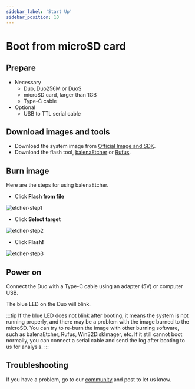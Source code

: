 ```yaml
---
sidebar_label: 'Start Up'
sidebar_position: 10
---
```


# Boot from microSD card

## Prepare

- Necessary
  - Duo, Duo256M or DuoS
  - microSD card, larger than 1GB
  - Type-C cable
- Optional
  - USB to TTL serial cable

## Download images and tools

- Download the system image from [Official Image and SDK](https://milkv.io/docs/duo/getting-started/download).
- Download the flash tool, [balenaEtcher](https://etcher.balena.io/) or [Rufus](https://rufus.ie/en/).

## Burn image

Here are the steps for using balenaEtcher.

- Click **Flash from file**

![etcher-step1](/docs/duo/etcher-step1.png)

- Click **Select target**

![etcher-step2](/docs/duo/etcher-step2.png)

- Click **Flash!**

![etcher-step3](/docs/duo/etcher-step3.png)

## Power on

Connect the Duo with a Type-C cable using an adapter (5V) or computer USB.

The blue LED on the Duo will blink.

:::tip
If the blue LED does not blink after booting, it means the system is not running properly, and there may be a problem with the image burned to the microSD. You can try to re-burn the image with other burning software, such as balenaEtcher, Rufus, Win32DiskImager, etc. If it still cannot boot normally, you can connect a serial cable and send the log after booting to us for analysis.
:::

## Troubleshooting

If you have a problem, go to our [community](https://community.milkv.io/) and post to let us know.
